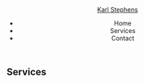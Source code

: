 <header>
  <a class="logo" href="#">Karl Stephens</a>
  <nav>
    <ul>
      <li>Home</li>
      <li>Services</li>
      <li>Contact</li>
    </ul>
 </nav>
</header>
  
<section>
  <h2>Services</h2>
    <div class="container">
      <article></article>
      <article></article>
      <article></article>
  </div>
</section>
